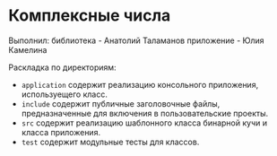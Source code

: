 # Комплексные числа

Выполнил: библиотека - Анатолий Таламанов
          приложение - Юлия Камелина

Раскладка по директориям:

  - `application` содержит реализацию консольного приложения, используещего
    класс.
  - `include` содержит публичные заголовочные файлы, предназначенные для
    включения в пользовательские проекты.
  - `src` содержит реализацию шаблонного класса бинарной кучи и класса приложения.
  - `test` содержит модульные тесты для классов.

<!-- - `docs` содержит документацию на класс. -->

